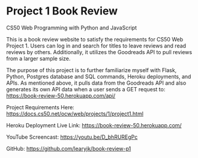 # Project 1 Book Review

CS50 Web Programming with Python and JavaScript

This is a book review website to satisfy the requirements for CS50 Web Project 1.  Users can log in and search for titles to leave reviews and read reviews by others.  Additionally, it utilizes the Goodreads API to pull reviews from a larger sample size.

The purpose of this project is to further familiarize myself with Flask, Python, Postgres database and SQL commands, Heroku deployments, and APIs.  As mentioned above, it pulls data from the Goodreads API and also generates its own API data when a user sends a GET request to: https://book-review-50.herokuapp.com/api/<insert ISBN>

Project Requirements Here:
https://docs.cs50.net/ocw/web/projects/1/project1.html

Heroku Deployment Live Link:
https://book-review-50.herokuapp.com/

YouTube Screencast:
https://youtu.be/D_bhRUREgPc

GitHub:
https://github.com/learyjk/book-review-p1
